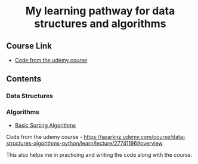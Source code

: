 <!-- markdownlint-disable -->
<h1 align="center">
    My learning pathway for data structures and algorithms
    <br>
</h1>

## Course Link 
- [Code from the udemy course](https://sparknz.udemy.com/course/data-structures-algorithms-python/learn/lecture/27741196#overview)


## Contents
### Data Structures

### Algorithms
- [Basic Sorting Algorithms](https://github.com/varunkhanna1993/data_structures#:~:text=10.%20Algorithms%3A%20Basic%20Sorting)



Code from the udemy course - https://sparknz.udemy.com/course/data-structures-algorithms-python/learn/lecture/27741196#overview

This also helps me in practicing and writing the code along with the course. 
